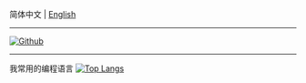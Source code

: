 简体中文 | [English](.REAMD.md)
***
[![Github](https://img.shields.io/badge/-Github-000?style=flat&logo=Github&logoColor=white)](https://github.com/FernandoRoldan93)


***
我常用的编程语言
[![Top Langs](https://github-readme-stats.vercel.app/api/top-langs/?username=EatFans)](https://github.com/anuraghazra/github-readme-stats)

